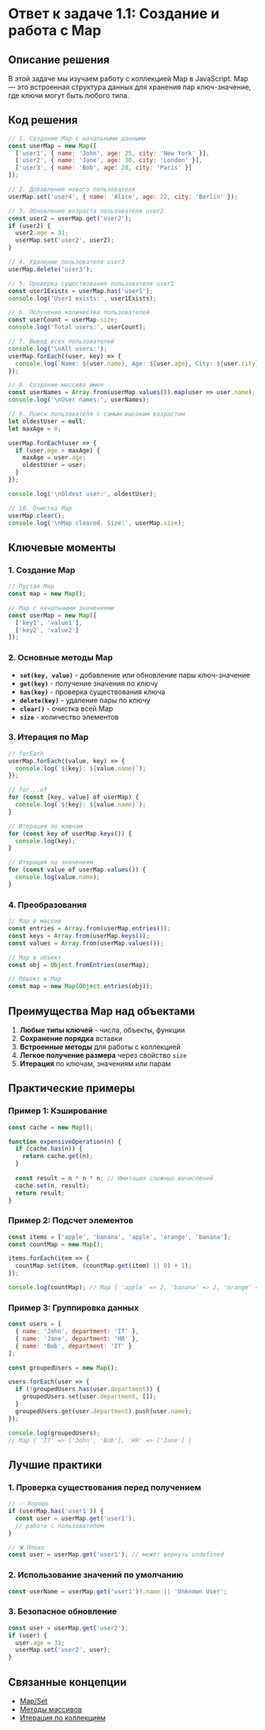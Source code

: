 # Ответ к задаче 1.1: Создание и работа с Map

## Описание решения

В этой задаче мы изучаем работу с коллекцией Map в JavaScript. Map — это встроенная структура данных для хранения пар ключ-значение, где ключи могут быть любого типа.

## Код решения

```javascript
// 1. Создание Map с начальными данными
const userMap = new Map([
  ['user1', { name: 'John', age: 25, city: 'New York' }],
  ['user2', { name: 'Jane', age: 30, city: 'London' }],
  ['user3', { name: 'Bob', age: 28, city: 'Paris' }]
]);

// 2. Добавление нового пользователя
userMap.set('user4', { name: 'Alice', age: 22, city: 'Berlin' });

// 3. Обновление возраста пользователя user2
const user2 = userMap.get('user2');
if (user2) {
  user2.age = 31;
  userMap.set('user2', user2);
}

// 4. Удаление пользователя user3
userMap.delete('user3');

// 5. Проверка существования пользователя user1
const user1Exists = userMap.has('user1');
console.log('User1 exists:', user1Exists);

// 6. Получение количества пользователей
const userCount = userMap.size;
console.log('Total users:', userCount);

// 7. Вывод всех пользователей
console.log('\nAll users:');
userMap.forEach((user, key) => {
  console.log(`Name: ${user.name}, Age: ${user.age}, City: ${user.city}`);
});

// 8. Создание массива имен
const userNames = Array.from(userMap.values()).map(user => user.name);
console.log('\nUser names:', userNames);

// 9. Поиск пользователя с самым высоким возрастом
let oldestUser = null;
let maxAge = 0;

userMap.forEach(user => {
  if (user.age > maxAge) {
    maxAge = user.age;
    oldestUser = user;
  }
});

console.log('\nOldest user:', oldestUser);

// 10. Очистка Map
userMap.clear();
console.log('\nMap cleared. Size:', userMap.size);
```

## Ключевые моменты

### 1. Создание Map
```javascript
// Пустая Map
const map = new Map();

// Map с начальными значениями
const userMap = new Map([
  ['key1', 'value1'],
  ['key2', 'value2']
]);
```

### 2. Основные методы Map
- **`set(key, value)`** - добавление или обновление пары ключ-значение
- **`get(key)`** - получение значения по ключу
- **`has(key)`** - проверка существования ключа
- **`delete(key)`** - удаление пары по ключу
- **`clear()`** - очистка всей Map
- **`size`** - количество элементов

### 3. Итерация по Map
```javascript
// forEach
userMap.forEach((value, key) => {
  console.log(`${key}: ${value.name}`);
});

// for...of
for (const [key, value] of userMap) {
  console.log(`${key}: ${value.name}`);
}

// Итерация по ключам
for (const key of userMap.keys()) {
  console.log(key);
}

// Итерация по значениям
for (const value of userMap.values()) {
  console.log(value.name);
}
```

### 4. Преобразования
```javascript
// Map в массив
const entries = Array.from(userMap.entries());
const keys = Array.from(userMap.keys());
const values = Array.from(userMap.values());

// Map в объект
const obj = Object.fromEntries(userMap);

// Объект в Map
const map = new Map(Object.entries(obj));
```

## Преимущества Map над объектами

1. **Любые типы ключей** - числа, объекты, функции
2. **Сохранение порядка** вставки
3. **Встроенные методы** для работы с коллекцией
4. **Легкое получение размера** через свойство `size`
5. **Итерация** по ключам, значениям или парам

## Практические примеры

### Пример 1: Кэширование
```javascript
const cache = new Map();

function expensiveOperation(n) {
  if (cache.has(n)) {
    return cache.get(n);
  }
  
  const result = n * n * n; // Имитация сложных вычислений
  cache.set(n, result);
  return result;
}
```

### Пример 2: Подсчет элементов
```javascript
const items = ['apple', 'banana', 'apple', 'orange', 'banana'];
const countMap = new Map();

items.forEach(item => {
  countMap.set(item, (countMap.get(item) || 0) + 1);
});

console.log(countMap); // Map { 'apple' => 2, 'banana' => 2, 'orange' => 1 }
```

### Пример 3: Группировка данных
```javascript
const users = [
  { name: 'John', department: 'IT' },
  { name: 'Jane', department: 'HR' },
  { name: 'Bob', department: 'IT' }
];

const groupedUsers = new Map();

users.forEach(user => {
  if (!groupedUsers.has(user.department)) {
    groupedUsers.set(user.department, []);
  }
  groupedUsers.get(user.department).push(user.name);
});

console.log(groupedUsers);
// Map { 'IT' => ['John', 'Bob'], 'HR' => ['Jane'] }
```

## Лучшие практики

### 1. Проверка существования перед получением
```javascript
// ✅ Хорошо
if (userMap.has('user1')) {
  const user = userMap.get('user1');
  // работа с пользователем
}

// ❌ Плохо
const user = userMap.get('user1'); // может вернуть undefined
```

### 2. Использование значений по умолчанию
```javascript
const userName = userMap.get('user1')?.name || 'Unknown User';
```

### 3. Безопасное обновление
```javascript
const user = userMap.get('user2');
if (user) {
  user.age = 31;
  userMap.set('user2', user);
}
```

## Связанные концепции

- [Map/Set](../../../glossary/lesson-4/map-set.md)
- [Методы массивов](../../../glossary/lesson-4/array-methods.md)
- [Итерация по коллекциям](../../../glossary/lesson-4/iteration.md)
